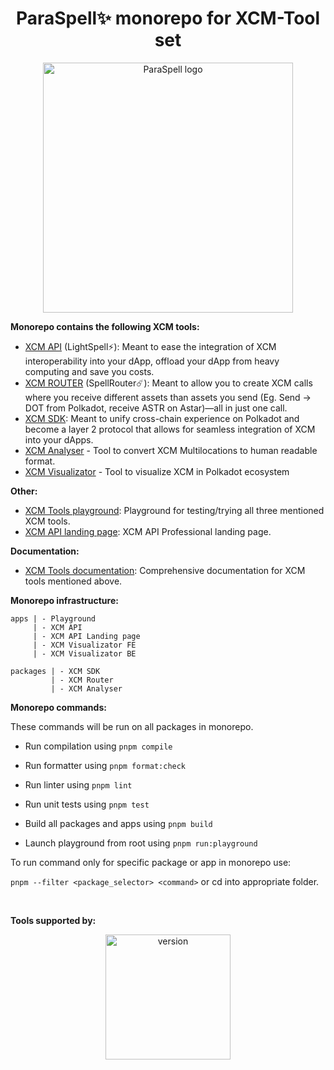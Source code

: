 <h1 align="center">
ParaSpell✨ monorepo for XCM-Tool set
</h1>

<p align="center">
<img width="400" alt="ParaSpell logo" src="https://github.com/paraspell/xcm-tools/assets/55763425/a65e3626-84cf-444b-ab77-9375508e5895">
</p>

**Monorepo contains the following XCM tools:**
- [XCM API](https://github.com/paraspell/xcm-tools/tree/main/apps/xcm-api) (LightSpell⚡️): Meant to ease the integration of XCM interoperability into your dApp, offload your dApp from heavy computing and save you costs.
- [XCM ROUTER](https://github.com/paraspell/xcm-tools/tree/main/packages/xcm-router) (SpellRouter☄️): Meant to allow you to create XCM calls where you receive different assets than assets you send (Eg. Send -> DOT from Polkadot, receive ASTR on Astar)—all in just one call.
- [XCM SDK](https://github.com/paraspell/xcm-tools/tree/main/packages/sdk): Meant to unify cross-chain experience on Polkadot and become a layer 2 protocol that allows for seamless integration of XCM into your dApps.
- [XCM Analyser](https://github.com/paraspell/xcm-tools/tree/main/packages/xcm-analyser) - Tool to convert XCM Multilocations to human readable format.
- [XCM Visualizator](https://github.com/paraspell/xcm-tools/tree/main/apps/visualizator-fe) - Tool to visualize XCM in Polkadot ecosystem

**Other:**
- [XCM Tools playground](https://github.com/paraspell/xcm-tools/tree/main/apps/playground): Playground for testing/trying all three mentioned XCM tools.
- [XCM API landing page](https://github.com/paraspell/xcm-tools/tree/main/apps/landing-page): XCM API Professional landing page.

**Documentation:**
- [XCM Tools documentation](https://paraspell.github.io/docs/): Comprehensive documentation for XCM tools mentioned above.

**Monorepo infrastructure:**
```
apps | - Playground
     | - XCM API
     | - XCM API Landing page
     | - XCM Visualizator FE
     | - XCM Visualizator BE

packages | - XCM SDK
         | - XCM Router
         | - XCM Analyser
```

**Monorepo commands:**

These commands will be run on all packages in monorepo.

- Run compilation using `pnpm compile`

- Run formatter using `pnpm format:check`

- Run linter using `pnpm lint`

- Run unit tests using `pnpm test`
  
- Build all packages and apps using `pnpm build`

- Launch playground from root using `pnpm run:playground`

To run command only for specific package or app in monorepo use:

`pnpm --filter <package_selector> <command>` or cd into appropriate folder.

<br/>

**Tools supported by:**
<div align="center">
      <img width="200" alt="version" src="https://user-images.githubusercontent.com/55763425/211145923-f7ee2a57-3e63-4b7d-9674-2da9db46b2ee.png" />
</div>
